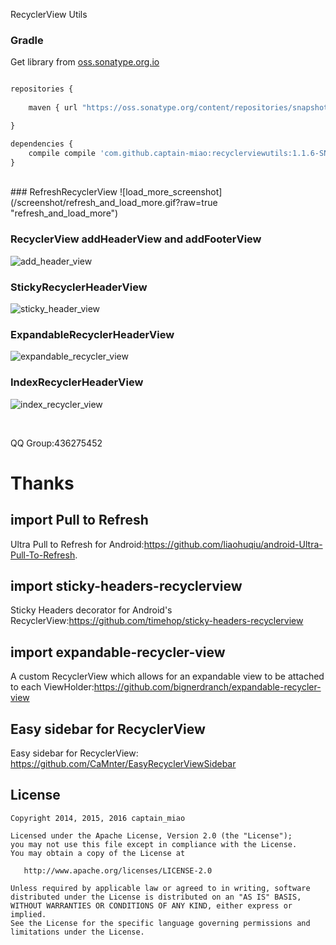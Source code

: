 RecyclerView Utils

### Gradle
Get library from  [oss.sonatype.org.io](https://oss.sonatype.org/content/repositories/snapshots)
```javascript

repositories {
    
    maven { url "https://oss.sonatype.org/content/repositories/snapshots" }

}

dependencies {
    compile compile 'com.github.captain-miao:recyclerviewutils:1.1.6-SNAPSHOT'
}

```
<br/>
### RefreshRecyclerView  
![load_more_screenshot](/screenshot/refresh_and_load_more.gif?raw=true "refresh_and_load_more")

### RecyclerView addHeaderView and addFooterView
![add_header_view](/screenshot/add_header_view.gif?raw=true "add_header_view")

### StickyRecyclerHeaderView  
![sticky_header_view](/screenshot/sticky_header_view.gif?raw=true "sticky_header_view")

### ExpandableRecyclerHeaderView  
![expandable_recycler_view](/screenshot/expandable_recycler_view.gif?raw=true "expandable_recycler_view")

### IndexRecyclerHeaderView  
![index_recycler_view](/screenshot/index_recycler_view.gif?raw=true "index_recycler_view")



<br/>


QQ  Group:436275452
# Thanks
## import Pull to Refresh
Ultra Pull to Refresh for Android:https://github.com/liaohuqiu/android-Ultra-Pull-To-Refresh.

## import sticky-headers-recyclerview
Sticky Headers decorator for Android's RecyclerView:https://github.com/timehop/sticky-headers-recyclerview

## import expandable-recycler-view
A custom RecyclerView which allows for an expandable view to be attached to each ViewHolder:https://github.com/bignerdranch/expandable-recycler-view

## Easy sidebar for RecyclerView
Easy sidebar for RecyclerView: https://github.com/CaMnter/EasyRecyclerViewSidebar

## License

    Copyright 2014, 2015, 2016 captain_miao

    Licensed under the Apache License, Version 2.0 (the "License");
    you may not use this file except in compliance with the License.
    You may obtain a copy of the License at

       http://www.apache.org/licenses/LICENSE-2.0

    Unless required by applicable law or agreed to in writing, software
    distributed under the License is distributed on an "AS IS" BASIS,
    WITHOUT WARRANTIES OR CONDITIONS OF ANY KIND, either express or implied.
    See the License for the specific language governing permissions and
    limitations under the License.
